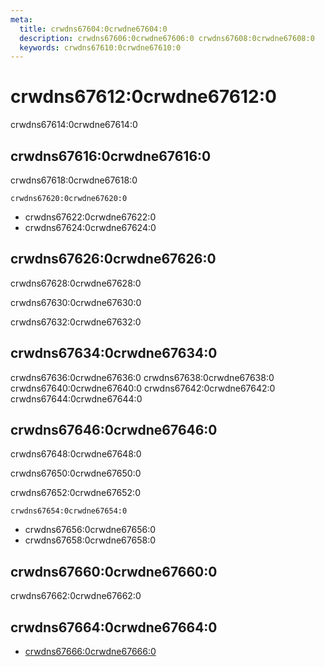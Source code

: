```yaml
---
meta:
  title: crwdns67604:0crwdne67604:0
  description: crwdns67606:0crwdne67606:0 crwdns67608:0crwdne67608:0
  keywords: crwdns67610:0crwdne67610:0
---
```


# crwdns67612:0crwdne67612:0
crwdns67614:0crwdne67614:0

<entry-ad />

## crwdns67616:0crwdne67616:0
crwdns67618:0crwdne67618:0

`crwdns67620:0crwdne67620:0`
- crwdns67622:0crwdne67622:0
- crwdns67624:0crwdne67624:0


## crwdns67626:0crwdne67626:0
crwdns67628:0crwdne67628:0

  crwdns67630:0crwdne67630:0

  crwdns67632:0crwdne67632:0

## crwdns67634:0crwdne67634:0
crwdns67636:0crwdne67636:0
<alert type="success">crwdns67638:0crwdne67638:0</alert>
<alert type="info">crwdns67640:0crwdne67640:0</alert>
<alert type="warning">crwdns67642:0crwdne67642:0</alert>
<alert type="error">crwdns67644:0crwdne67644:0</alert>

## crwdns67646:0crwdne67646:0
crwdns67648:0crwdne67648:0

  crwdns67650:0crwdne67650:0

  crwdns67652:0crwdne67652:0

  `crwdns67654:0crwdne67654:0`
  - crwdns67656:0crwdne67656:0
  - crwdns67658:0crwdne67658:0

## crwdns67660:0crwdne67660:0
crwdns67662:0crwdne67662:0

## crwdns67664:0crwdne67664:0
  - [crwdns67666:0crwdne67666:0]()

<backmatter />
